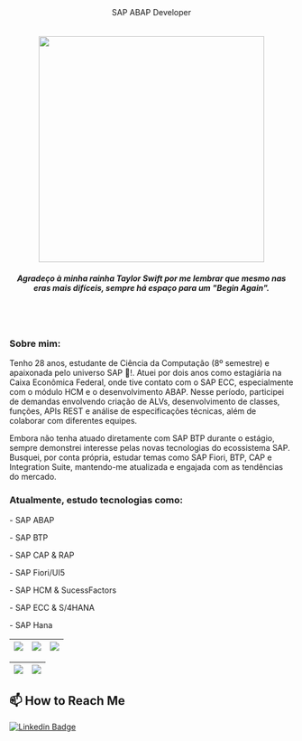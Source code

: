 <div style="display: inline_block" align="center">
   SAP ABAP Developer 
   <br><br>
  
  <br>
  <img width="400" src="https://media.tumblr.com/tumblr_lzcugszYUI1qj47oz.gif" />
  <br>
  <h5> Agradeço à minha rainha Taylor Swift por me lembrar que mesmo nas eras mais difíceis, sempre há espaço para um "Begin Again".</h5>
</div>

 <br><br>

 <h3> Sobre mim:</h3>
 <p>Tenho 28 anos, estudante de Ciência da Computação (8º semestre) e apaixonada pelo universo SAP 💙!. Atuei por dois anos como estagiária na Caixa Econômica Federal, onde tive contato com o SAP ECC, especialmente com o módulo HCM e o desenvolvimento ABAP. Nesse      período, participei de demandas envolvendo criação de ALVs, desenvolvimento de classes, funções, APIs REST e análise de especificações técnicas, além de colaborar com diferentes equipes.</p>
 <p>Embora não tenha atuado diretamente com SAP BTP durante o estágio, sempre demonstrei interesse pelas novas tecnologias do ecossistema SAP. Busquei, por conta própria, estudar temas como SAP Fiori, BTP, CAP e Integration Suite, mantendo-me atualizada e engajada 
    com as tendências do mercado.</p>
 
 <h3>Atualmente, estudo tecnologias como:</h3>
 <p> - SAP ABAP</p>
 <p> - SAP BTP</p>
 <p> - SAP CAP & RAP</p>
 <p> - SAP Fiori/UI5</p>
 <p> - SAP HCM & SucessFactors</p>
 <p> - SAP ECC & S/4HANA</p>
 <p> - SAP Hana</p>

| ![](http://github-profile-summary-cards.vercel.app/api/cards/stats?username=Iupina&theme=nord_dark) | ![](http://github-profile-summary-cards.vercel.app/api/cards/repos-per-language?username=Iupina&hide=Html&theme=nord_dark) | ![](http://github-profile-summary-cards.vercel.app/api/cards/most-commit-language?username=Iupina&theme=nord_dark) |
| :-: | :-: | :-: |

| ![](http://github-profile-summary-cards.vercel.app/api/cards/profile-details?username=Iupina&theme=nord_dark) | ![](https://github-readme-streak-stats.herokuapp.com/?user=Iupina&hide_border=true&date_format=M%20j%5B%2C%20Y%5D&background=2D3742&stroke=2D3742&ring=6bbbca&fire=6bbbca&currStreakNum=fff&sideNums=6bbbca&currStreakLabel=6bbbca&sideLabels=fff&dates=fff) |
| :-: | :-: |

## 📫 How to Reach Me

[![Linkedin Badge](https://img.shields.io/badge/-Linkedin-blue?style=for-the-badge&logo=Linkedin&logoColor=white)](https://www.linkedin.com/in/jaquelinecristinerosa/)
